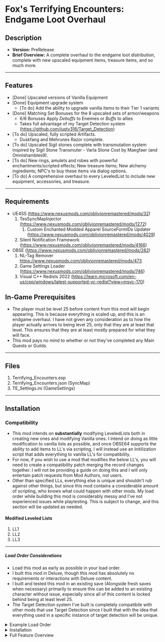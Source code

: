 # Fox's Terrifying Encounters: Endgame Loot Overhaul
## Description
* __Version:__ PreRelease
* __Brief Overview:__ A complete overhaul to the endgame loot distribution, complete with new upscaled equipment items, treasure items, and so much more.

----

## Features

* [Done] Upscaled versions of Vanilla Equipment
* [Done] Equipment upgrade system
	* [To do] Add the ability to upgrade vanilla items to their Tier 1 variants
* [Done] Matching Set Bonuses for the 8 upscaled sets of armor/weapons
	* 6/6 Bonuses Apply *Debuffs* to Enemies or *Buffs* to allies
	* Takes full advantage of my Target Detection system (https://github.com/justv316/Target_Detection)
* [To do] Upscaled, fully scripted Artifacts.
	* Duskfang and Mehrunes Razor complete.
* [To do] Upscaled Sigil stones complete with transmutation system inspired by Sigil Stone Transmuter - Varla Stone Cost by Maegfaer (and Omnishambles9).
* [To do] New rings, amulets and robes with powerful enchantments/scripted effects; New treasure items; New alchemy ingredients; NPC's to buy these items via dialog options.
* [To do] A comprehensive overhaul to every LeveledList to include new equipment, accessories, and treasure. 

----

## Requirements
* UE4SS (https://www.nexusmods.com/oblivionremastered/mods/32)
	1. TesSyncMapInjector (https://www.nexusmods.com/oblivionremastered/mods/1272)
		1. Custom Enchanted Modded Apparel SourceFormIDs Updater (https://www.nexusmods.com/oblivionremastered/mods/4029)
	2. Silent Notification Framework (https://www.nexusmods.com/oblivionremastered/mods/4166)
* OBSE (https://www.nexusmods.com/oblivionremastered/mods/282)
	1. NL-Tag Remover https://www.nexusmods.com/oblivionremastered/mods/473
	2. Game Settings Loader (https://www.nexusmods.com/oblivionremastered/mods/746)
	3. Visual C++ Redists 2022 (https://learn.microsoft.com/en-us/cpp/windows/latest-supported-vc-redist?view=msvc-170)
	
## In-Game Prerequisites
* The player must be level 25 before content from this mod will begin appearing. This is because everything is scaled up, and this is an endgame overhaul. I have not given any consideration as to how the player actually arrives to being level 25, only that they are at least that level. This ensures that they are at least mostly prepared for what they will face.	
* This mod pays no mind to whether or not they've completed any Main Quests or Guilds. 
	
----

## Files
1. Terrifying_Encounters.esp
2. Terrifying_Encounters.json (SyncMap)
3. TE_Settings.ini (GameSettings)
			
----

## Installation

### Compatibility

* This mod intends on __substantially__ modifying LeveledLists both in creating new ones and modifying Vanilla ones. I intend on doing as little modification to vanilla lists as possible, and once OBSE64 supports the ability to add items to LL's via scripting, I will instead use an Initilization script that adds everything to vanilla LL's for compatibility. 
* For now, if you wish to use a mod that modifies the below LL's, you will need to create a compatibility patch merging the record changes together. I will not be providing a guide on doing this and I will only entertain patch requests from Mod Authors,  not users.
* Other than specified LLs, everything else is unique and shouldn't rub against other things, but since this mod contains a considerable amount of scripting, who knows what could happen with other mods. My load order while building this mod is considerably messy and I've not experienced issues while playtesting. This is subject to change, and this section will be updated as needed.

#### Modified Leveled Lists
1. LL1
2. LL2
3. LL3

----

##### Load Order Considerations

* Load this mod as early as possible in your load order.
* I built this mod in Deluxe, though this mod has absolutely no requirements or interactions with Deluxe content. 
* I built and tested this mod in an existing save (Alongside fresh saves when necessary) primarily to ensure this can be added to an existing character without issue, especially since all of this content is locked behind being at least level 25. 
* The Target Detection system I've built is completely compatibile with other mods that use Target Detection since I built that with the idea that everything used in a specific instance of target detection will be unique.

<details>
<Summary>Example Load Order</Summary>

1. [00] Oblivion.esm
2. [01] DLCBattlehornCastle.esp
3. [02] DLCFrostcrag.esp
4. [03] DLCHorseArmor.esp
5. [04] DLCMehrunesRazor.esp
6. [05] DLCOrrery.esp
7. [06] DLCShiveringIsles.esp
8. [07] DLCSpellTomes.esp
9. [08] DLCThievesDen.esp
10. [09] DLCVileLair.esp
11. [0A] Knights.esp
12. [0B] AltarESPMain.esp
13. [0C] AltarDeluxe.esp
15. [0D] AltarGymNavigation.esp
16. [0E] TamrielLeveledRegion.esp
17. [0F] Unofficial Oblivion Remastered Patch.esp
18. [10] Unofficial Oblivion Remastered Patch - Deluxe.esp
19. [11] Terrifying_Encounters.esp

</details>

<details>
<Summary>Installation</Summary>

### Automatic Installation
* You can use a mod manager, but I don't, so I don't know how to guide you <3

### Manual Installation [Preferred Method]
* Copy the OblivionRemastered folder to your Game's Root directory

* (Or) If you're like me and don't trust doing it that way:
	* Create these folders if you don't have them.
	
#### Steam Installation

1. Copy Terrifying_Encounters.esp to `\SteamLibrary\steamapps\common\Oblivion Remastered\OblivionRemastered\Content\Dev\ObvData\Data`
	1. Add Terrifying_Encounters.esp to your Plugins.txt, as early as possible. 

2. Copy Terrifying_Encounters.json to `\SteamLibrary\steamapps\common\Oblivion Remastered\OblivionRemastered\Content\Dev\ObvData\Data\SyncMap `

3. Copy TE_Settings.ini to `\SteamLibrary\steamapps\common\Oblivion Remastered\OblivionRemastered\Binaries\Win64\OBSE\plugins\GameSettings`

#### Gamepass Installation

* Since The Gamepass/MS Store/EGS version does not support OBSE, you won't use GameSettings.ini and instead will use a different plugin I will create that does not require GSL. 
	
1.  Copy Terrifying_Encounters.esp to `\XboxGames\The Elder Scrolls IV- Oblivion Remastered\Content\OblivionRemastered\Content\Dev\ObvData\Data`

2. Copy Terrifying_Encounters.json to `\XboxGames\The Elder Scrolls IV- Oblivion Remastered\Content\OblivionRemastered\Content\Dev\ObvData\Data`

</details>

<details>
<Summary>Full Feature Overview</Summary>

### Features

----

#### The Upgrade System
* Using placed (Small) Shrines to Malacath, the player can pay a fee of gold to upgrade their items to improved versions of themselves. 
	* These Shrines are located wherever blacksmiths are located.
	* (To do): Place more Shrines.
	* (To do): Add level requirements to upgrades

----

<details>
<Summary>Upgrade Pricing</Summary>

#### Upgrade Pricing

| Tier | Cost | Cumulative | Required Level |
| ---- | ---- | ---- | ---- |
| 1 to 2 | 100,000 | 100,000 | 25 |
| 2 to 3 | 250,000 | 350,000 | 28 |
| 3 to 4 | 500,000 | 850,000 | 32 | 
| 4 to 5 | 750,000 | 1,600,000 | 37 |
| 5 to 6 | 1,000,000 | 2,600,000 | 42 |

----

</details>

#### Upscaled versions of Vanilla Equipment
* 145 new equipment items have been added using vanilla assets.
	* Each of these items has 6 tiers that you can upgrade into or find as loot.
	* There are 8 sets of gear, as well as a number of unenchanted artifacts such as Umbra (Crystal Longsword) and Chillrend (Stalrihm Shortsword)
	
<details>
<Summary>Equipment Details</Summary>


----

* __Heavy Armor__
1. Cursed (Daedric)
2. Obsidian (Ebony)
3. Dwemer (Dwarven)

----

* __Light Armor__
1. Ayleidic (Elven)
2. Malachite (Glass)
3. Mythril/Silvrite (Mithril/Silver)

----

* __Light/Heavy__
1. Resinite (Amber)
2. Maddening (Madness)

----

* __Artifacts__
1. Crystal Longsword (Umbra)
2. Ebony Razor (Mehrunes Razor)
3. Ebony Uchigatana (Ebony Blade)
4. Gold Uchigatana (Goldbrand)
5. Quicksilver Dagger  (Witsplinter)
6. Stalrihm Shortsword (Chillrend)
7. Waning/Rising the Blood Drinker (Dusk/Dawnfang)
8. Intricate Ebony Mace (Mace of Molag Bal)
9 Intricate Silver Claymore (Rugdumph's Sword)
10. Intricate Silver Longsword (Thornblade)
11. Intricate Silver Shortsword (Agarmir's Sword)
11. Resinite Maddening Warhammer (Syl's Warhammer}
12. Akaviri Odachi (Akaviri Dai-Katana)
14. Akaviri Uchigatana (Akaviri Katana)

----

##### Base Equipment Statistics

----

* Initial stats are determined by equipment piece, listed below. 
* All Equipment Health starts at 2000 and is stepped up by 1200 per tier.
* 1H Weapons and bows are stepped 8 Damage per tier
* 2H Weapons are stepped up by 10 Damage per tier
* Armor pieces are stepped up by varying armor by their set piece.
	* Cuirass : 10
	* Gauntlet : 4
	* Greaves : 6
	* Boots : 4
	* Helmet : 4
	* Shield : 12

----
	
<details>
<Summary>Equipment Statistics</Summary>

* There may be some variance throughout the items and remember that your current skills will effect the numbers you see in the game, so use this as a baseline.

| __Weapon__ | Type | T1 Dam | T2 Dam | T3 Dam | T4 Dam | T5 Dam | T6 Dam | Weight | Speed | Reach | 
|----|----|----|----|----|----|----|----|----|----|----|
| Dagger    | (1H-Blade) | 26 | 34 | 42 | 50 | 58 | 66 | Weight: 9.0  | Speed: 1.4 | Reach: 0.6 | 
| Longsword | (1H-Blade) | 30 | 38 | 46 | 54 | 62 | 70 | Weight: 25.0 | Speed: 1.0 | Reach: 1.0 | 
| Shortsword| (1H-Blade) | 28 | 36 | 44 | 52 | 60 | 68 | Weight: 12.5 | Speed: 1.2 | Reach: 0.8 |  
| Claymore  | (2H-Blade) | 33 | 43 | 53 | 63 | 73 | 83 | Weight: 35.0 | Speed: 0.8 | Reach: 1.3 | 
| Waraxe    | (1H-Blunt) | 29 | 37 | 45 | 53 | 61 | 69 | Weight: 15.0 | Speed: 1.1 | Reach: 0.8 |  
| Mace      | (1H-Blunt) | 31 | 39 | 47 | 55 | 63 | 71 | Weight: 15.0 | Speed: 0.9 | Reach: 1.0 | 
| Warhammer | (2H-Blunt) | 34 | 44 | 54 | 64 | 74 | 84 | Weight: 50.0 | Speed: 0.7 | Reach: 1.3 |
| Battleaxe | (2H-Blunt) | 33 | 43 | 53 | 63 | 73 | 83 | Weight: 35.0 | Speed: 0.8 | Reach: 1.3 | 
| Bow       | (2H-Bow) | 30 | 38 | 46 | 54 | 62 | 70 | Weight: 10.0 | Speed: 1.0 | Reach: 0.0 | 

----

| __Artifacts__ | Type | T1 Dam | T2 Dam | T3 Dam | T4 Dam | T5 Dam | T6 Dam | Weight | Speed | Reach | 
|----|----|----|----|----|----|----|----|----|----|----|
| Crystal Longsword | (1H-Blade) | 33 | 41 | 49 | 57 | 65 | 73 | Weight: 25.0 | Speed: 1.0 | Reach: 1.0 |
| Intricate Silver Longsword | (1H-Blade) | 33 | 41 | 49 | 57 | 65 | 73 | Weight: 25.0 | Speed: 1.0 | Reach: 1.0 |
| Waning/Rising the Blood Drinker | (1H-Blade) | 33 | 41 | 49 | 57 | 65 | 73 | Weight: 25.0 | Speed: 1.0 | Reach: 1.0 |
| Waning/Rising the Blood Drunk | (1H-Blade) | 36 | 44 | 52 | 60 | 68 | 76 | Weight: 25.0 | Speed: 1.1 | Reach: 1.0 |
| Intricate Silver Shortsword | (1H-Blade) | 31 | 39 | 47 | 55 | 63 | 71 | Weight: 12.5 | Speed: 1.2 | Reach: 0.8 |
| Stalrihm Shortsword | (1H-Blade) | 31 | 39 | 47 | 55 | 63 | 71 | Weight: 12.5 | Speed: 1.2 | Reach: 0.8 |
| Ebony Uchigatana | (1H-Blade) | 32 | 40 | 48 | 56 | 64 | 72 | Weight: 20.0 | Speed: 1.1 | Reach: 1.1 |
| Gold Uchigatana | (1H-Blade) | 32 | 40 | 48 | 56 | 64 | 72 | Weight: 20.0 | Speed: 1.1 | Reach: 1.1 |
| Akaviri Odachi | (1H-Blade) | 29 | 37 | 45 | 53 | 61 | 72 | Weight: 20.0 | Speed: 1.1 | Reach: 1.1 |  
| Akaviri Uchigatana | (2H-Blade) | 32 | 42 | 52 | 62 | 72 | 72 | Weight: 30.0 | Speed: 1.0 | Reach: 1.4 |  
| Ebony Razor | (1H-Blade) | 29 | 37 | 45 | 53 | 61 | 69 | Weight: 9.0 | Speed: 1.4 | Reach: 0.6 |
| Awakened Ebony Razor | (1H-Blade) | 32 | 40 | 48 | 56 | 64 | 72 | Weight: 9.0 | Speed: 1.5 | Reach: 0.6 |
| Quicksilver Dagger | (1H-Blade) | 29 | 37 | 45 | 53 | 61 | 69 | Weight: 9.0 | Speed: 1.4 | Reach: 0.6 |
| Intricate Silver Claymore | (2H-Blade) | 36 | 46 | 56 | 66 | 76 | 86 | Weight: 35.0 | Speed: 0.8 | Reach: 1.3 |
| Intricate Ebony Mace | (1H-Blunt) | 34 | 42 | 50 | 58 | 66 | 74 | Weight: 15.0 | Speed: 0.9 | Reach: 1.0 |
| Resinite Maddening Warhammer | (2H-Blunt) | 37 | 47 | 57 | 67 | 77 | 87 | Weight: 50.0 | Speed: 0.7 | Reach: 1.3 |

----

| __Heavy Armor__ | T1(100) | T2(140) | T3(180) | T4(220) | T5(260) | T6(300) |	Weight (100) |
|----|----|----|----|----|----|----|----|
| Boots | 10 | 14 | 18 | 22	| 26 | 30 | Weight: 10 |
| Cuirass | 25 | 35	| 45 | 55 | 65 | 75 | Weight: 37.5 |
| Gauntlets | 10 | 14 | 18 | 22	| 26 | 30 | Weight: 7.5 |
| Greaves | 15 | 21	| 27 | 33 | 39 | 45 | Weight: 22.5 |
| Helmet | 10 | 14 | 18	| 22 | 26 | 30 | Weight: 7.5 |
| Shield | 30 | 42 | 54	| 66 | 78 | 90 | Weight: 15 |

----

| __Light Armor__ | T1(80) | T2(120) | T3(160) | T4(200) | T5(240) | T6(280) |	Weight (100) |
|----|----|----|----|----|----|----|----|
| Boots | 8 | 12 | 16 | 20 | 24 | 28 | Weight: 4 |
| Cuirass | 20 | 30 | 40 | 50 | 60 | 70 | Weight: 15 |
| Gauntlets | 8 | 12 | 16 | 20 | 24 | 28 | Weight: 3 |
| Greaves | 12 | 18 | 24 | 30 | 36 | 42 | Weight: 9 |
| Helmet | 8 | 12 | 16 | 20 | 24 | 28 | Weight: 3 |
| Shield | 24 | 36 | 48 | 60 | 72 | 84 | Weight: 6 |

----

</details>

</details>

#### Set Bonuses [Documentation Under Construction]

* Scripted Matching Set Bonuses for all 8 upscaled sets of armor/weapons
* 6/6 Matching Set Bonus applies an Aura to the player
	1. Cursed Aura -  Burns nearby enemies 
		1. 
	2. Dwemer Aura - Illuminates nearby enemies and applies Weakness to Magic.
		1. Applies light to the player; Increases magicka regen and armor of self and allies.
	3. Obsidian Aura - Applies Weakness to Poison and draining attributes of nearby enemies.
		1. Absorbs health/magicka/fatigue from nearby enemies. 
	4. Ayleidic Aura - Applies cycling elemental damage to and drains the attributes of nearby enemies. 
		1. Reduces Speed, Agility, Strength, Willpower, Intelligence by 20. 
	5. Malachite Aura - Applies Weakness to the Elements and Normal Weapons to nearby enemies. 
		1. Elvish Secrets - Improves Normal Weapon Resistance and applies Damage Reflection to self and allies.
	6. Mythril Aura - Gives the player chameleon and improves attack damage while sneaking. 
		1. increases movement speed of self and nearby allies.  
		2. Increases the players AttackBonus while sneaking.
	7. Resinite Aura - Inhibits movement speed and combat ability of nearby enemies. 
		1. Demented/Manic - Cycles buffs on the player based on day/night.
	8. Maddening Aura - Randomly debuffs nearby enemies.
		2. Debuffs are randomly selected from 1 of 6.
			1. 5 Fire Damage / Second
			2. 5 Frost Damage / Second
			3. 5 Shock Damage / Second
			4. 5 Health Damage / Second
			5. Wabbajack
			6. Randomize
				1. Malachite Debuff
				2. Obsidian Debuff
				3. Cursed Debuff
				4. Resinite Debuff
				5. All Attributes -1
				6. Instant Death

<details>
<Summary>Set Bonus Details</Summary>

##### Heavy Armor
* Heavy Armor slows the player down while in combat and reduces stealth and marksmen skills.
* Provides the best Defense and Resistance Bonuses

##### Cursed
* Recommended Classes: Warrior, Knight
	* Emphasizes combat and defensive abilities while diminishing magical abilities.
	* Provides the best fire resistance and decent shock resistance at the cost of weakness to frost. 
	
<details>
<Summary>Cursed</Summary>

* 4/6

| +/- | Value Type | Actor Value | Magnitude | Conditional |
| ---- | ---- | ---- | ---- |----|
| | | Specialization | | |
| - | Skill | Destruction | 25 | Constant |
| - | Skill | Conjuration | 25 | Constant |
| - | Skill | Illusion | 25 | Constant |
| - | Skill | Restoration | 25 | Constant |
| - | Skill | Alteration | 25 | Constant |
| - | Skill | Mysticism | 25 | Constant |
| - | Other | Magicka Multiplier | 3 | Constant |
| + | Resist | Fire | 75 | Constant |
| - | Resist | Frost | 25 | Constant |
| + | Resist | Shock | 50 | Constant |
| + | Resist | Normal Weapons | 10 | Constant |
| + | Skill | Heavy Armor | 25 | Constant |
| + | Skill | Blade | 25 | Constant |
| + | Skill | Blunt | 25 | Constant |
| + | Skill | Block | 25 | Constant |
| + | Skill | Hand to Hand | 25 | Constant |
| + | Other | Attack Bonus | 10 | Constant |
| | | Heavy Armor Inherent | | |
| - | Attribute | Speed | 40 | In Combat |
| - | Skill | Marksman | 25 | Constant |
| - | Skill | Sneak | 25 | Constant |
| - | Skill | Security | 25 | Constant |
| - | Skill | Speechcraft | 25 | Constant |
| + | Other | Defend Bonus | 5 | Constant |

* 5/6
	
| +/- | Value Type | Actor Value | Magnitude | Conditional |
| ---- | ---- | ---- | ---- |----|
| | | Specialization | | |
| - | Skill | Destruction | 50 | Constant |
| - | Skill | Conjuration | 50 | Constant |
| - | Skill | Illusion | 50 | Constant |
| - | Skill | Restoration | 50 | Constant |
| - | Skill | Alteration | 50 | Constant |
| - | Skill | Mysticism | 50 | Constant |
| - | Other | Magicka Multiplier | 2 | Constant |
| + | Resist | Fire | 100 | Constant |
| - | Resist | Frost | 25 | Constant |
| + | Resist | Shock | 50 | Constant |
| + | Resist | Normal Weapons | 25 | Constant |
| + | Skill | Heavy Armor | 50 | Constant |
| + | Skill | Blade | 50 | Constant |
| + | Skill | Blunt | 50 | Constant |
| + | Skill | Block | 50 | Constant |
| + | Skill | Hand to Hand | 50 | Constant |
| + | Other | Attack Bonus | 15 | Constant |
| | | Heavy Armor Inherent | | |
| - | Attribute | Speed | 30 | In Combat |
| - | Skill | Marksman | 25 | Constant |
| - | Skill | Sneak | 25 | Constant |
| - | Skill | Security | 25 | Constant |
| - | Skill | Speechcraft | 25 | Constant |
| + | Other | Defend Bonus | 10 | Constant |

* 6/6
* Applies an aura to the player, [This is a placeholder]
	
| +/- | Value Type | Actor Value | Magnitude | Conditional |
| ---- | ---- | ---- | ---- |----|
| | | Specialization | | |
| - | Skill | Destruction | 50 | Constant |
| - | Skill | Conjuration | 50 | Constant |
| - | Skill | Illusion | 50 | Constant |
| - | Skill | Restoration | 50 | Constant |
| - | Skill | Alteration | 50 | Constant |
| - | Skill | Mysticism | 50 | Constant |
| - | Other | Magicka Multiplier | 1 | Constant |
| + | Resist | Fire | 125 | Constant |
| - | Resist | Frost | 25 | Constant |
| + | Resist | Shock | 50 | Constant |
| + | Resist | Normal Weapons | 35 | Constant |
| + | Skill | Heavy Armor | 75 | Constant |
| + | Skill | Blade | 75 | Constant |
| + | Skill | Blunt | 75 | Constant |
| + | Skill | Block | 75 | Constant |
| + | Skill | Hand to Hand | 75 | Constant |
| + | Other | Attack Bonus | 25 | Constant |
| | | Heavy Armor Inherent | | |
| - | Attribute | Speed | 20 | In Combat |
| - | Skill | Marksman | 25 | Constant |
| - | Skill | Sneak | 25 | Constant |
| - | Skill | Security | 25 | Constant |
| - | Skill | Speechcraft | 25 | Constant |
| + | Other | Defend Bonus | 15 | Constant |

</details>

##### Dwemer

* Recommended Classes: Battlemage, Crusader, Sorcerer
	* Emphasizes Defensive and Magical abilities while diminishing Combat abilities.
	* Boasts a strong magical resistance profile

<details>
<Summary>Dwemer</Summary>

* 4/6

| +/- | Value Type | Actor Value | Magnitude | Conditional |
| ---- | ---- | ---- | ---- |----|
| | | Specialization | | |
| + | Skill | Destruction | 25 | Constant |
| + | Skill | Conjuration | 25 | Constant |
| + | Skill | Illusion | 25 | Constant |
| + | Skill | Restoration | 25 | Constant |
| + | Skill | Alteration | 25 | Constant |
| + | Skill | Mysticism | 25 | Constant |
| + | Other | Magicka Multiplier | 3 | Constant |
| + | Resist | Fire | 35 | Constant |
| + | Resist | Frost | 35 | Constant |
| + | Resist | Shock | 35 | Constant |
| + | Resist | Magic | 10 | Constant |
| - | Skill | Blade | 25 | Constant |
| - | Skill | Blunt | 25 | Constant |
| - | Skill | Hand to Hand | 25 | Constant |
| + | Skill | Heavy Armor | 25 | Constant |
| + | Skill | Block | 25 | Constant |
| | | Heavy Armor Inherent | | |
| - | Attribute | Speed | 40 | In Combat |
| - | Skill | Marksman | 25 | Constant |
| - | Skill | Sneak | 25 | Constant |
| - | Skill | Security | 25 | Constant |
| - | Skill | Speechcraft | 25 | Constant |
| + | Other | Defend Bonus | 10 | Constant |

* 5/6
	
| +/- | Value Type | Actor Value | Magnitude | Conditional |
| ---- | ---- | ---- | ---- |----|
| | | Specialization | | |
| + | Skill | Destruction | 50 | Constant |
| + | Skill | Conjuration | 50 | Constant |
| + | Skill | Illusion | 50 | Constant |
| + | Skill | Restoration | 50 | Constant |
| + | Skill | Alteration | 50 | Constant |
| + | Skill | Mysticism | 50 | Constant |
| + | Other | Magicka Multiplier | 3 | Constant |
| + | Resist | Fire | 50 | Constant |
| + | Resist | Frost | 50 | Constant |
| + | Resist | Shock | 50 | Constant |
| + | Resist | Magic | 25 | Constant |
| - | Skill | Blade | 25 | Constant |
| - | Skill | Blunt | 25 | Constant |
| - | Skill | Hand to Hand | 25 | Constant |
| + | Skill | Heavy Armor | 40 | Constant |
| + | Skill | Block | 40 | Constant |
| | | Heavy Armor Inherent | | |
| - | Attribute | Speed | 30 | In Combat |
| - | Skill | Marksman | 25 | Constant |
| - | Skill | Sneak | 25 | Constant |
| - | Skill | Security | 25 | Constant |
| - | Skill | Speechcraft | 25 | Constant |
| + | Other | Defend Bonus | 15 | Constant |

* 6/6
* Applies an aura to the player, [This is a placeholder] 
	
| +/- | Value Type | Actor Value | Magnitude | Conditional |
| ---- | ---- | ---- | ---- |----|
| | | Specialization | | |
| + | Skill | Destruction | 75 | Constant |
| + | Skill | Conjuration | 75 | Constant |
| + | Skill | Illusion | 75 | Constant |
| + | Skill | Restoration | 75 | Constant |
| + | Skill | Alteration | 75 | Constant |
| + | Skill | Mysticism | 75 | Constant |
| + | Other | Magicka Multiplier | 3 | Constant |
| + | Resist | Fire | 75 | Constant |
| + | Resist | Frost | 75 | Constant |
| + | Resist | Shock | 75 | Constant |
| + | Resist | Magic | 25 | Constant |
| - | Skill | Blade | 25 | Constant |
| - | Skill | Blunt | 25 | Constant |
| - | Skill | Hand to Hand | 25 | Constant |
| + | Skill | Heavy Armor | 50 | Constant |
| + | Skill | Block | 50 | Constant |
| | | Heavy Armor Inherent | | |
| - | Attribute | Speed | 20 | In Combat |
| - | Skill | Marksman | 25 | Constant |
| - | Skill | Sneak | 25 | Constant |
| - | Skill | Security | 25 | Constant |
| - | Skill | Speechcraft | 25 | Constant |
| + | Other | Defend Bonus | 15 | Constant |


</details>

##### Obsidian

* Recommended Classes: Any Heavy Armor wearer
	* Emphasizes Combat, Defensive, and Magical abilities, but to a lesser degree than the former specialized sets. 
	* Offers minimal resistance coverage.
	
<details>
<Summary>Obsidian</Summary>

* 4/6

| +/- | Value Type | Actor Value | Magnitude | Conditional |
| ---- | ---- | ---- | ---- |----|
| | | Specialization | | |
| + | Skill | Destruction | 13 | Constant |
| + | Skill | Conjuration | 13 | Constant |
| + | Skill | Illusion | 13 | Constant |
| + | Skill | Restoration | 13 | Constant |
| + | Skill | Alteration | 13 | Constant |
| + | Skill | Mysticism | 13 | Constant |
| + | Other | Magicka Multiplier | 1 | Constant |
| + | Resist | Fire | 25 | Constant |
| + | Resist | Frost | 25 | Constant |
| + | Resist | Shock | 25 | Constant |
| + | Skill | Heavy Armor | 13 | Constant |
| + | Skill | Blade | 13 | Constant |
| + | Skill | Blunt | 13 | Constant |
| + | Skill | Block | 13 | Constant |
| + | Skill | Hand to Hand | 13 | Constant |
| + | Other | Attack Bonus | 5 | Constant |
| | | Heavy Armor Inherent | | |
| - | Attribute | Speed | 40 | In Combat |
| - | Skill | Marksman | 25 | Constant |
| - | Skill | Sneak | 25 | Constant |
| - | Skill | Security | 25 | Constant |
| - | Skill | Speechcraft | 25 | Constant |
| + | Other | Defend Bonus | 5 | Constant |

* 5/6
	
| +/- | Value Type | Actor Value | Magnitude | Conditional |
| ---- | ---- | ---- | ---- |----|
| | | Specialization | | |
| + | Skill | Destruction | 25 | Constant |
| + | Skill | Conjuration | 25 | Constant |
| + | Skill | Illusion | 25 | Constant |
| + | Skill | Restoration | 25 | Constant |
| + | Skill | Alteration | 25 | Constant |
| + | Skill | Mysticism | 25 | Constant |
| + | Other | Magicka Multiplier | 1 | Constant |
| + | Resist | Fire | 25 | Constant |
| + | Resist | Frost | 25 | Constant |
| + | Resist | Shock | 25 | Constant |
| + | Skill | Heavy Armor | 25 | Constant |
| + | Skill | Blade | 25 | Constant |
| + | Skill | Blunt | 25 | Constant |
| + | Skill | Block | 25 | Constant |
| + | Skill | Hand to Hand | 25 | Constant |
| + | Other | Attack Bonus | 10 | Constant |
| | | Heavy Armor Inherent | | |
| - | Attribute | Speed | 30 | In Combat |
| - | Skill | Marksman | 25 | Constant |
| - | Skill | Sneak | 25 | Constant |
| - | Skill | Security | 25 | Constant |
| - | Skill | Speechcraft | 25 | Constant |
| + | Other | Defend Bonus | 10 | Constant |

* 6/6
* Applies an aura to the player, [This is a placeholder]
	
| +/- | Value Type | Actor Value | Magnitude | Conditional |
| ---- | ---- | ---- | ---- |----|
| | | Specialization | | |
| + | Skill | Destruction | 50 | Constant |
| + | Skill | Conjuration | 50 | Constant |
| + | Skill | Illusion | 50 | Constant |
| + | Skill | Restoration | 50 | Constant |
| + | Skill | Alteration | 50 | Constant |
| + | Skill | Mysticism | 50 | Constant |
| + | Other | Magicka Multiplier | 1 | Constant |
| + | Resist | Fire | 25 | Constant |
| + | Resist | Frost | 25 | Constant |
| + | Resist | Shock | 25 | Constant |
| + | Skill | Heavy Armor | 50 | Constant |
| + | Skill | Blade | 50 | Constant |
| + | Skill | Blunt | 50 | Constant |
| + | Skill | Block | 50 | Constant |
| + | Skill | Hand to Hand | 50 | Constant |
| + | Other | Attack Bonus | 10 | Constant |
| | | Heavy Armor Inherent | | |
| - | Attribute | Speed | 20 | In Combat |
| - | Skill | Marksman | 25 | Constant |
| - | Skill | Sneak | 25 | Constant |
| - | Skill | Security | 25 | Constant |
| - | Skill | Speechcraft | 25 | Constant |
| + | Other | Defend Bonus | 10 | Constant |

</details>

##### Light Armor
* Light Armor emphasizes stealth ability and speed.
* Does not provide any defense bonus and minimal resistance bonuses.

##### Ayleidic

* Recommended Classes: Archer, Assassin, Rogue, Thief, Barbarian, Bard
	* Emphasizes Combat and Magical abilities while diminishing Defensive abilities

<details>
<Summary>Ayleidic</Summary>

* 4/6

| +/- | Value Type | Actor Value | Magnitude | Conditional |
| ---- | ---- | ---- | ---- |----|
| | | Specialization | | |
| + | Skill | Destruction | 25 | Constant |
| + | Skill | Conjuration | 25 | Constant |
| + | Skill | Illusion | 25 | Constant |
| + | Skill | Restoration | 25 | Constant |
| + | Skill | Alteration | 25 | Constant |
| + | Skill | Mysticism | 25 | Constant |
| + | Other | Magicka Multiplier | 1 | Constant |
| + | Skill | Blade | 25 | Constant |
| + | Skill | Blunt | 25 | Constant |
| + | Skill | Hand to Hand | 25 | Constant |
| + | Skill | Marksman | 25 | Constant |
| + | Other | Attack Bonus | 5 | Constant |
| - | Other | Defend Bonus | 5 | Constant |
| - | Skill | Block | 25 | Constant |
| - | Skill | Light Armor | 25 | Constant |
| | | Light Armor Inherent | | |
| + | Resist | Fire | 5 | Constant |
| + | Resist | Frost | 5 | Constant |
| + | Resist | Shock | 5 | Constant |
| + | Skill | Sneak | 25 | Constant |
| + | Skill | Security | 25 | Constant |
| + | Skill | Speechcraft | 25 | Constant |
| + | Attribute | Speed | 20 | In Combat |

* 5/6
	
| +/- | Value Type | Actor Value | Magnitude | Conditional |
| ---- | ---- | ---- | ---- |----|
| + | Skill | Destruction | 50 | Constant |
| + | Skill | Conjuration | 50 | Constant |
| + | Skill | Illusion | 50 | Constant |
| + | Skill | Restoration | 50 | Constant |
| + | Skill | Alteration | 50 | Constant |
| + | Skill | Mysticism | 50 | Constant |
| + | Other | Magicka Multiplier | 2 | Constant |
| + | Skill | Blade | 50 | Constant |
| + | Skill | Blunt | 50 | Constant |
| + | Skill | Hand to Hand | 50 | Constant |
| + | Skill | Marksman | 50 | Constant |
| + | Other | Attack Bonus | 10 | Constant |
| - | Other | Defend Bonus | 10 | Constant |
| - | Skill | Block | 50 | Constant |
| - | Skill | Light Armor | 50 | Constant |
| | | Light Armor Inherent | | |
| + | Resist | Fire | 10 | Constant |
| + | Resist | Frost | 10 | Constant |
| + | Resist | Shock | 10 | Constant |
| + | Skill | Sneak | 25 | Constant |
| + | Skill | Security | 25 | Constant |
| + | Skill | Speechcraft | 25 | Constant |
| + | Attribute | Speed | 30 | In Combat |

* 6/6
* Applies an aura to the player, [This is a placeholder]
	
| +/- | Value Type | Actor Value | Magnitude | Conditional |
| ---- | ---- | ---- | ---- |----|
| | | Specialization | | |
| + | Skill | Destruction | 75 | Constant |
| + | Skill | Conjuration | 75 | Constant |
| + | Skill | Illusion | 75 | Constant |
| + | Skill | Restoration | 75 | Constant |
| + | Skill | Alteration | 75 | Constant |
| + | Skill | Mysticism | 75 | Constant |
| + | Other | Magicka Multiplier | 3 | Constant |
| + | Skill | Blade | 75 | Constant |
| + | Skill | Blunt | 75 | Constant |
| + | Skill | Hand to Hand | 75 | Constant |
| + | Skill | Marksman | 75 | Constant |
| + | Other | Attack Bonus | 15 | Constant |
| - | Other | Defend Bonus | 15 | Constant |
| - | Skill | Block | 50 | Constant |
| - | Skill | Light Armor | 50 | Constant |
| | | Light Armor Inherent | | |
| + | Resist | Fire | 15 | Constant |
| + | Resist | Frost | 15 | Constant |
| + | Resist | Shock | 15 | Constant |
| + | Skill | Sneak | 25 | Constant |
| + | Skill | Security | 25 | Constant |
| + | Skill | Speechcraft | 25 | Constant |
| + | Attribute | Speed | 40 | In Combat |

</details>

----

##### Malachite

* Recommended Classes: Battlemage, Nightblade, Mage, Healer
	* Emphasizes Magical and Defensive abilities, while diminishing Combat abilities.

<details>
<Summary>Malachite</Summary>
	
----

* 4/6

| +/- | Value Type | Actor Value | Magnitude | Conditional |
| ---- | ---- | ---- | ---- |----|
| | | Specialization | | |
| + | Skill | Destruction | 25 | Constant |
| + | Skill | Conjuration | 25 | Constant |
| + | Skill | Illusion | 25 | Constant |
| + | Skill | Restoration | 25 | Constant |
| + | Skill | Alteration | 25 | Constant |
| + | Skill | Mysticism | 25 | Constant |
| + | Other | Magicka Multiplier | 1 | Constant |
| - | Skill | Blade | 25 | Constant |
| - | Skill | Blunt | 25 | Constant |
| - | Skill | Hand to Hand | 25 | Constant |
| - | Skill | Marksman | 25 | Constant |
| - | Other | Attack Bonus | 5 | Constant |
| + | Other | Defend Bonus | 5 | Constant |
| + | Skill | Block | 25 | Constant |
| + | Skill | Light Armor | 25 | Constant |
| | | Light Armor Inherent | | |
| + | Resist | Fire | 5 | Constant |
| + | Resist | Frost | 5 | Constant |
| + | Resist | Shock | 5 | Constant |
| + | Skill | Sneak | 25 | Constant |
| + | Skill | Security | 25 | Constant |
| + | Skill | Speechcraft | 25 | Constant |
| + | Attribute | Speed | 20 | In Combat |

* 5/6
	
| +/- | Value Type | Actor Value | Magnitude | Conditional |
| ---- | ---- | ---- | ---- |----|
| + | Skill | Destruction | 50 | Constant |
| + | Skill | Conjuration | 50 | Constant |
| + | Skill | Illusion | 50 | Constant |
| + | Skill | Restoration | 50 | Constant |
| + | Skill | Alteration | 50 | Constant |
| + | Skill | Mysticism | 50 | Constant |
| + | Other | Magicka Multiplier | 2 | Constant |
| - | Skill | Blade | 50 | Constant |
| - | Skill | Blunt | 50 | Constant |
| - | Skill | Hand to Hand | 50 | Constant |
| - | Skill | Marksman | 50 | Constant |
| - | Other | Attack Bonus | 10 | Constant |
| + | Other | Defend Bonus | 10 | Constant |
| + | Skill | Block | 50 | Constant |
| + | Skill | Light Armor | 25 | Constant |
| | | Light Armor Inherent | | |
| + | Resist | Fire | 10 | Constant |
| + | Resist | Frost | 10 | Constant |
| + | Resist | Shock | 10 | Constant |
| + | Skill | Sneak | 25 | Constant |
| + | Skill | Security | 25 | Constant |
| + | Skill | Speechcraft | 25 | Constant |
| + | Attribute | Speed | 30 | In Combat |

* 6/6
* Applies an aura to the player, [This is a placeholder]
	
| +/- | Value Type | Actor Value | Magnitude | Conditional |
| ---- | ---- | ---- | ---- |----|
| | | Specialization | | |
| + | Skill | Destruction | 75 | Constant |
| + | Skill | Conjuration | 75 | Constant |
| + | Skill | Illusion | 75 | Constant |
| + | Skill | Restoration | 75 | Constant |
| + | Skill | Alteration | 75 | Constant |
| + | Skill | Mysticism | 75 | Constant |
| + | Other | Magicka Multiplier | 3 | Constant |
| - | Skill | Blade | 50 | Constant |
| - | Skill | Blunt | 50 | Constant |
| - | Skill | Hand to Hand | 50 | Constant |
| - | Skill | Marksman | 50 | Constant |
| - | Other | Attack Bonus | 15 | Constant |
| + | Other | Defend Bonus | 15 | Constant |
| + | Skill | Block | 75 | Constant |
| + | Skill | Light Armor | 75 | Constant |
| | | Light Armor Inherent | | |
| + | Resist | Fire | 15 | Constant |
| + | Resist | Frost | 15 | Constant |
| + | Resist | Shock | 15 | Constant |
| + | Skill | Sneak | 25 | Constant |
| + | Skill | Security | 25 | Constant |
| + | Skill | Speechcraft | 25 | Constant |
| + | Attribute | Speed | 40 | In Combat |

</details>

##### Mythril/Silvrite

* Recommended Classes: Any Light Armor wearer
	* Emphasizes Combat, Defensive, and Magical abilities, but to a lesser degree than the former specialized sets.  

<details>
<Summary>Mythril/Silvrite</Summary>


* 4/6

| +/- | Value Type | Actor Value | Magnitude | Conditional |
| ---- | ---- | ---- | ---- |----|
| | | Specialization | | |
| + | Skill | Destruction | 13 | Constant |
| + | Skill | Conjuration | 13 | Constant |
| + | Skill | Illusion | 13 | Constant |
| + | Skill | Restoration | 13 | Constant |
| + | Skill | Alteration | 13 | Constant |
| + | Skill | Mysticism | 13 | Constant |
| + | Other | Magicka Multiplier | 1 | Constant |
| + | Skill | Blade | 13 | Constant |
| + | Skill | Blunt | 13 | Constant |
| + | Skill | Hand to Hand | 13 | Constant |
| + | Skill | Marksman | 13 | Constant |
| + | Other | Attack Bonus | 5 | Constant |
| + | Other | Defend Bonus | 5 | Constant |
| + | Skill | Block | 13 | Constant |
| + | Skill | Light Armor | 13 | Constant |
| | | Light Armor Inherent | | |
| + | Resist | Fire | 5 | Constant |
| + | Resist | Frost | 5 | Constant |
| + | Resist | Shock | 5 | Constant |
| + | Skill | Sneak | 25 | Constant |
| + | Skill | Security | 25 | Constant |
| + | Skill | Speechcraft | 25 | Constant |
| + | Attribute | Speed | 20 | In Combat |

* 5/6
	
| +/- | Value Type | Actor Value | Magnitude | Conditional |
| ---- | ---- | ---- | ---- |----|
| + | Skill | Destruction | 25 | Constant |
| + | Skill | Conjuration | 25 | Constant |
| + | Skill | Illusion | 25 | Constant |
| + | Skill | Restoration | 25 | Constant |
| + | Skill | Alteration | 25 | Constant |
| + | Skill | Mysticism | 25 | Constant |
| + | Other | Magicka Multiplier | 1 | Constant |
| + | Skill | Blade | 25 | Constant |
| + | Skill | Blunt | 25 | Constant |
| + | Skill | Hand to Hand | 25 | Constant |
| + | Skill | Marksman | 25 | Constant |
| + | Other | Attack Bonus | 10 | Constant |
| + | Other | Defend Bonus | 10 | Constant |
| + | Skill | Block | 25 | Constant |
| + | Skill | Light Armor | 25 | Constant |
| | | Light Armor Inherent | | |
| + | Resist | Fire | 10 | Constant |
| + | Resist | Frost | 10 | Constant |
| + | Resist | Shock | 10 | Constant |
| + | Skill | Sneak | 25 | Constant |
| + | Skill | Security | 25 | Constant |
| + | Skill | Speechcraft | 25 | Constant |
| + | Attribute | Speed | 30 | In Combat |

* 6/6
* Applies an aura to the player, [This is a placeholder]
	
| +/- | Value Type | Actor Value | Magnitude | Conditional |
| ---- | ---- | ---- | ---- |----|
| | | Specialization | | |
| + | Skill | Destruction | 50 | Constant |
| + | Skill | Conjuration | 50 | Constant |
| + | Skill | Illusion | 50 | Constant |
| + | Skill | Restoration | 50 | Constant |
| + | Skill | Alteration | 50 | Constant |
| + | Skill | Mysticism | 50 | Constant |
| + | Other | Magicka Multiplier | 1 | Constant |
| + | Skill | Blade | 50 | Constant |
| + | Skill | Blunt | 50 | Constant |
| + | Skill | Hand to Hand | 50 | Constant |
| + | Skill | Marksman | 50 | Constant |
| + | Other | Attack Bonus | 10 | Constant |
| + | Other | Defend Bonus | 10 | Constant |
| + | Skill | Block | 50 | Constant |
| + | Skill | Light Armor | 50 | Constant |
| | | Light Armor Inherent | | |
| + | Resist | Fire | 15 | Constant |
| + | Resist | Frost | 15 | Constant |
| + | Resist | Shock | 15 | Constant |
| + | Skill | Sneak | 25 | Constant |
| + | Skill | Security | 25 | Constant |
| + | Skill | Speechcraft | 25 | Constant |
| + | Attribute | Speed | 40 | In Combat |


</details>

##### Special Sets
* These sets are available in both Light and Heavy armor, and their set bonuses vary greatly from the former 6 sets. 

##### Resinite
* Recommended Classes: Any
	* Emphasizes Combat, Defensive, and Magical abilities, but to a lesser degree than the former specialized sets.   

<details>
<Summary>Resinite</Summary>

* 4/6

| +/- | Value Type | Actor Value | Magnitude | Conditional |
| ---- | ---- | ---- | ---- |----|
| | | Specialization | | |
| + | Skill | Destruction | 13 | Constant |
| + | Skill | Conjuration | 13 | Constant |
| + | Skill | Illusion | 13 | Constant |
| + | Skill | Restoration | 13 | Constant |
| + | Skill | Alteration | 13 | Constant |
| + | Skill | Mysticism | 13 | Constant |
| + | Other | Magicka Multiplier | 1 | Constant |
| + | Skill | Heavy Armor | 13 | Constant |
| + | Skill | Light Armor | 13 | Constant |
| + | Skill | Blade | 13 | Constant |
| + | Skill | Blunt | 13 | Constant |
| + | Skill | Block | 13 | Constant |
| + | Skill | Hand to Hand | 13 | Constant |
| - | Skill | Marksman | 13 | Constant |
| + | Other | Attack Bonus | 5 | Constant |
| | | Heavy Armor Inherent | | |
| + | Other | Defend Bonus | 5 | Constant |
| + | Resist | Fire | 25 | Constant |
| + | Resist | Frost | 25 | Constant |
| + | Resist | Shock | 25 | Constant |
| | | Light Armor Inherent | | |
| + | Skill | Sneak | 25 | Constant |
| + | Skill | Security | 25 | Constant |
| + | Skill | Speechcraft | 25 | Constant |
| + | Attribute | Speed | 10 | In Combat |

* 5/6
	
| +/- | Value Type | Actor Value | Magnitude | Conditional |
| ---- | ---- | ---- | ---- |----|
| | | Specialization | | |
| + | Skill | Destruction | 25 | Constant |
| + | Skill | Conjuration | 25 | Constant |
| + | Skill | Illusion | 25 | Constant |
| + | Skill | Restoration | 25 | Constant |
| + | Skill | Alteration | 25 | Constant |
| + | Skill | Mysticism | 25 | Constant |
| + | Other | Magicka Multiplier | 1 | Constant |
| + | Skill | Heavy Armor | 25 | Constant |
| + | Skill | Light Armor | 25 | Constant |
| + | Skill | Blade | 25 | Constant |
| + | Skill | Blunt | 25 | Constant |
| + | Skill | Block | 25 | Constant |
| + | Skill | Hand to Hand | 25 | Constant |
| - | Skill | Marksman | 25 | Constant |
| + | Other | Attack Bonus | 10 | Constant |
| | | Heavy Armor Inherent | | |
| + | Other | Defend Bonus | 10 | Constant |
| + | Resist | Fire | 35 | Constant |
| + | Resist | Frost | 35 | Constant |
| + | Resist | Shock | 35 | Constant |
| | | Light Armor Inherent | | |
| + | Skill | Sneak | 25 | Constant |
| + | Skill | Security | 25 | Constant |
| + | Skill | Speechcraft | 25 | Constant |
| + | Attribute | Speed | 15 | In Combat |

* 6/6
* Applies an aura to the player, [This is a placeholder]
	
| +/- | Value Type | Actor Value | Magnitude | Conditional |
| ---- | ---- | ---- | ---- |----|
| | | Specialization | | |
| + | Skill | Destruction | 50 | Constant |
| + | Skill | Conjuration | 50 | Constant |
| + | Skill | Illusion | 50 | Constant |
| + | Skill | Restoration | 50 | Constant |
| + | Skill | Alteration | 50 | Constant |
| + | Skill | Mysticism | 50 | Constant |
| + | Other | Magicka Multiplier | 1 | Constant |
| + | Skill | Heavy Armor | 50 | Constant |
| + | Skill | Light Armor | 50 | Constant |
| + | Skill | Blade | 50 | Constant |
| + | Skill | Blunt | 50 | Constant |
| + | Skill | Block | 50 | Constant |
| + | Skill | Hand to Hand | 50 | Constant |
| - | Skill | Marksman | 50 | Constant |
| + | Other | Attack Bonus | 10 | Constant |
| | | Heavy Armor Inherent | | |
| + | Other | Defend Bonus | 10 | Constant |
| + | Resist | Fire | 45 | Constant |
| + | Resist | Frost | 45 | Constant |
| + | Resist | Shock | 45 | Constant |
| | | Light Armor Inherent | | |
| + | Skill | Sneak | 25 | Constant |
| + | Skill | Security | 25 | Constant |
| + | Skill | Speechcraft | 25 | Constant |
| + | Attribute | Speed | 20 | In Combat |


</details>

##### Maddening
* Recommended Classes: Madlords, Demented and Maniacs alike.
	* __Who knows what lies in store for you.__

1. Buffs given to the player are randomly decided based on a scripted dice roll based on current stats. These can roll as positive or negative, and can range in scale from 0.25 to 1.75 of 10%-25% of the players current AV. This re-rolls modifiers for all attributes, skills, resistances, and other modifiers like Attack and Defend Bonus. This can also re-roll if the player has Stunted Magicka, Water Breathing/Walking. 



----
		
#### Artifacts

* Dawn/Duskfang have been recast into the twinfaced sword spirit Waning and Rising. This sword behaves identically to the original, in that during the night, it takes on the form of Waning, and during the day, it takes on the form of Rising. Furthermore, as the sword consumes the blood of its victims it will change form again growing stronger. 
	* Once the sword has consumed enough, this transformation becomes permanent, and the sword spirit remains Blood Drunk.
		
* The Mehrunes Razor has been recast into the Ebony Razor. This dagger carries a low chance to instantly kill any target it strikes, claiming its soul for Mehrunes Dagon. Similarly to appeasing the sword spirits Waning and Rising, appeasing Mehrunes Dagon's appetite for souls comes with its own reward, Awakening the Daggers true form.
		
----

</details>

<details>
<Summary>What this mod currently does not do</Summary>

### What this mod does not do

* Add new meshes or non-vanilla items to the game.
* Add creatures, NPCs, etc.
* Currently does not allow you to upgrade vanilla items into modded variants, though I am working on it. 

----

</details>	

## Credits and Acknowledgements

### Resources Used

* Created with xEdit, Creation Kit Extender, and Notepad++
	* Creation Kit Extender (https://www.nexusmods.com/oblivion/mods/36370)
	* All Scripts written in Notepad++ first (https://notepad-plus-plus.org/downloads/)
	* Source available to be downloaded on GitHub (https://github.com/justv316/Terrifying_Encounters)
	* xEdit (https://tes5edit.github.io/)
* Uses Vanilla assets and scripting.
	* Relies on UE4SS for TesSyncMapInjector.
	* Relies on OBSE to remove [NL] tags and loads GameSettings with priority. 

### People Inspired By

* Heavily inspired by Enhanced Endgame Loot by ArmlessWunder (https://www.nexusmods.com/oblivionremastered/mods/1871)
* I learned how scripts work by reading a lot of peoples stuff. Scripts in the "Reference Script" directory are either from Oblivion itself, or from other creators. I will try to credit specific creators for their inspiration. 
* I learned how MessageBox menus can work though: 
	* Sigil Stone Transmuter - Varla Stone Cost by Maegfaer (and Omnishambles9) (https://www.nexusmods.com/oblivionremastered/mods/1270)
	* Menu Handy Options by RamlethalSnake (https://www.nexusmods.com/oblivionremastered/mods/1019)
	* Reopen Oblivion Gates by Velken (https://www.nexusmods.com/oblivionremastered/mods/587)

* I learned that I can use CSE to expand the limits of scripting and also read through its scripts to learn how some things work: Auto Upgrade Leveled Items by TheOneTrueRy (https://www.nexusmods.com/oblivionremastered/mods/567)

* I learned how to make custom summons through: Summon War Expanded by TrueElderBlade (https://www.nexusmods.com/oblivionremastered/mods/1521)

### Other Acknowledgements

* ColdTyrant for believing in me https://next.nexusmods.com/profile/ColdTyrant?gameId=7587

--------
* __Thank you very much for checking out my mod__
* __Ɛ: I hope you enjoy :3__         
* __*Fox*__
--------